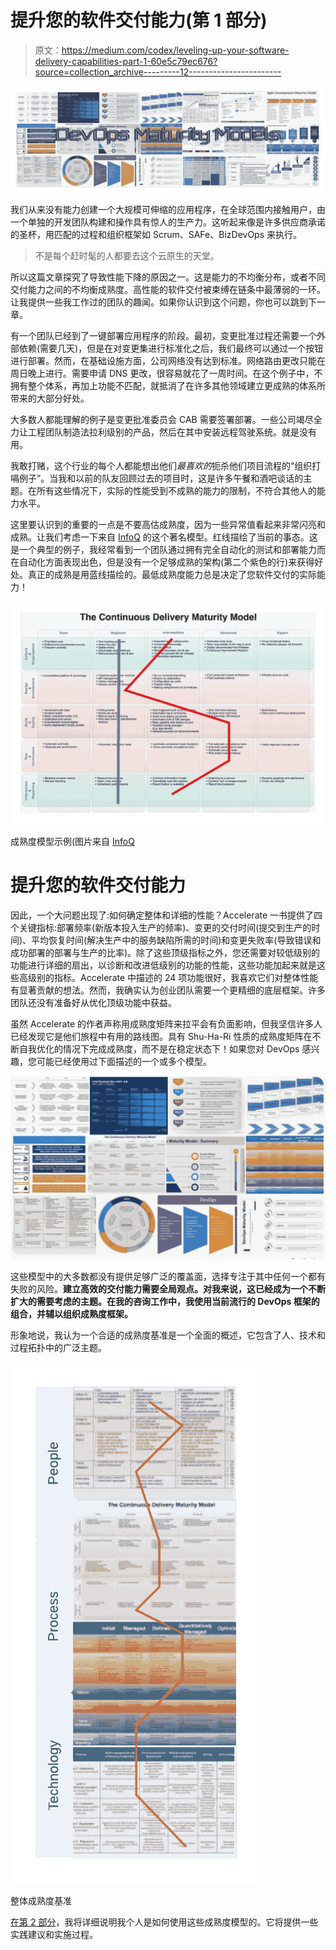 # 提升您的软件交付能力(第 1 部分)

> 原文：<https://medium.com/codex/leveling-up-your-software-delivery-capabilities-part-1-60e5c79ec676?source=collection_archive---------12----------------------->

![](img/3dc9a6bf7fda2d92d9b67f5d03107c7d.png)

我们从来没有能力创建一个大规模可伸缩的应用程序，在全球范围内接触用户，由一个单独的开发团队构建和操作具有惊人的生产力。这听起来像是许多供应商承诺的圣杯，用匹配的过程和组织框架如 Scrum、SAFe、BizDevOps 来执行。

> 不是每个赶时髦的人都要去这个云原生的天堂。

所以这篇文章探究了导致性能下降的原因之一。这是能力的不均衡分布，或者不同交付能力之间的不均衡成熟度。高性能的软件交付被束缚在链条中最薄弱的一环。让我提供一些我工作过的团队的趣闻。如果你认识到这个问题，你也可以跳到下一章。

有一个团队已经到了一键部署应用程序的阶段。最初，变更批准过程还需要一个外部依赖(需要几天)，但是在对变更集进行标准化之后，我们最终可以通过一个按钮进行部署。然而，在基础设施方面，公司网络没有达到标准。网络路由更改只能在周日晚上进行。需要申请 DNS 更改，很容易就花了一周时间。在这个例子中，不拥有整个体系，再加上功能不匹配，就抵消了在许多其他领域建立更成熟的体系所带来的大部分好处。

大多数人都能理解的例子是变更批准委员会 CAB 需要签署部署。一些公司竭尽全力让工程团队制造法拉利级别的产品，然后在其中安装远程驾驶系统。就是没有用。

我敢打赌，这个行业的每个人都能想出他们*最喜欢的*扼杀他们项目流程的“组织打嗝例子”。当我和以前的队友回顾过去的项目时，这是许多午餐和酒吧谈话的主题。在所有这些情况下，实际的性能受到不成熟的能力的限制，不符合其他人的能力水平。

这里要认识到的重要的一点是不要高估成熟度，因为一些异常值看起来非常闪亮和成熟。让我们考虑一下来自 [InfoQ](https://www.infoq.com/articles/Continuous-Delivery-Maturity-Model/) 的这个著名模型。红线描绘了当前的事态。这是一个典型的例子，我经常看到一个团队通过拥有完全自动化的测试和部署能力而在自动化方面表现出色，但是没有一个足够成熟的架构(第二个紫色的行)来获得好处。真正的成熟是用蓝线描绘的。最低成熟度能力总是决定了您软件交付的实际能力！

![](img/d70c3e07890655a9a375d936f0a59eed.png)

成熟度模型示例(图片来自 [InfoQ](https://www.infoq.com/articles/Continuous-Delivery-Maturity-Model/)

# 提升您的软件交付能力

因此，一个大问题出现了:如何确定整体和详细的性能？Accelerate 一书提供了四个关键指标:部署频率(新版本投入生产的频率)、变更的交付时间(提交到生产的时间)、平均恢复时间(解决生产中的服务缺陷所需的时间)和变更失败率(导致错误和成功部署的部署与生产的比率)。除了这些顶级指标之外，您还需要对较低级别的功能进行详细的扇出，以诊断和改进低级别的功能的性能，这些功能加起来就是这些高级别的指标。Accelerate 中描述的 24 项功能很好，我喜欢它们对整体性能有显著贡献的想法。然而，我确实认为创业团队需要一个更精细的底层框架。许多团队还没有准备好从优化顶级功能中获益。

虽然 Accelerate 的作者声称用成熟度矩阵来拉平会有负面影响，但我坚信许多人已经发现它是他们旅程中有用的路线图。具有 Shu-Ha-Ri 性质的成熟度矩阵在不断自我优化的情况下完成成熟度，而不是在稳定状态下！如果您对 DevOps 感兴趣，您可能已经使用过下面描述的一个或多个模型。

![](img/c4d0d31c8076ea7a35cb56761bc98273.png)

这些模型中的大多数都没有提供足够广泛的覆盖面，选择专注于其中任何一个都有失败的风险。**建立高效的交付能力需要全局观点。对我来说，这已经成为一个不断扩大的需要考虑的主题。在我的咨询工作中，我使用当前流行的 DevOps 框架的组合，并辅以组织成熟度框架。**

形象地说，我认为一个合适的成熟度基准是一个全面的概述，它包含了人、技术和过程拓扑中的广泛主题。

![](img/f9734eb376c721f7e23fbecec327f690.png)

整体成熟度基准

[在第 2 部分](https://kevin-van-ingen.medium.com/leveling-up-your-software-delivery-capabilities-part-2-c19436ffdd48)，我将详细说明我个人是如何使用这些成熟度模型的。它将提供一些实践建议和实施过程。